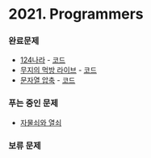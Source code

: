 # 2021. Programmers

### 완료문제 
* [124나라](https://programmers.co.kr/learn/courses/30/lessons/12899) - [코드](https://github.com/pointehd/Algorithm/blob/master/src/year2021/programmers/World124.java)
* [무지의 먹방 라이브](https://programmers.co.kr/learn/courses/30/lessons/42891) - [코드](https://github.com/pointehd/Algorithm/blob/master/src/year2021/programmers/MuziLive.java)
* [문자열 압축](https://programmers.co.kr/learn/courses/30/lessons/60057) - [코드](https://github.com/pointehd/Algorithm/blob/master/src/year2021/programmers/CompressCharacter.java)

### 푸는 중인 문제 
* [자물쇠와 열쇠](https://programmers.co.kr/learn/courses/30/lessons/60059)

### 보류 문제


